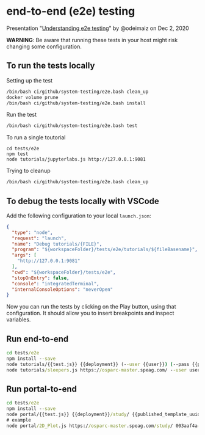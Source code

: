 # end-to-end (e2e) testing


Presentation "[Understanding e2e testing](https://docs.google.com/presentation/d/1Kc2kz1e6Fl3XNDGXfPx_Aurqx29edGuke4rnIfHr5bI/edit?usp=sharing)" by @odeimaiz on Dec 2, 2020


**WARNING**: Be aware that running these tests in your host might risk changing some
configuration.

## To run the tests locally

Setting up the test

```bash
/bin/bash ci/github/system-testing/e2e.bash clean_up
docker volume prune
/bin/bash ci/github/system-testing/e2e.bash install
```

Run the test
```bash
/bin/bash ci/github/system-testing/e2e.bash test
```
To run a single toutorial
```
cd tests/e2e
npm test
node tutorials/jupyterlabs.js http://127.0.0.1:9081
```

Trying to cleanup
```bash
/bin/bash ci/github/system-testing/e2e.bash clean_up
```

## To debug the tests locally with VSCode
Add the following configuration to your local ``launch.json``:
```json
{
  "type": "node",
  "request": "launch",
  "name": "Debug tutorials/{FILE}",
  "program": "${workspaceFolder}/tests/e2e/tutorials/${fileBasename}",
  "args": [
    "http://127.0.0.1:9081"
  ],
  "cwd": "${workspaceFolder}/tests/e2e",
  "stopOnEntry": false,
  "console": "integratedTerminal",
  "internalConsoleOptions": "neverOpen"
}
```
Now you can run the tests by clicking on the Play button, using that configuration. It should allow you to insert breakpoints and inspect variables.


## Run end-to-end

```cmd
cd tests/e2e
npm install --save
node tutorials/{{test.js}} {{deployment}} (--user {{user}}) (--pass {{password}}) (--demo)
node tutorials/sleepers.js https://osparc-master.speag.com/ --user user@domain --pass mypass --demo
```
## Run portal-to-end

```cmd
cd tests/e2e
npm install --save
node portal/{{test.js}} {{deployment}}/study/ {{published_template_uuid}}
# example
node portal/2D_Plot.js https://osparc-master.speag.com/study/ 003aaf4a-524a-11ea-b061-02420a00070b
```
